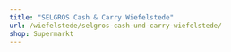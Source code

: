 ```yaml
---
title: "SELGROS Cash & Carry Wiefelstede"
url: /wiefelstede/selgros-cash-und-carry-wiefelstede/
shop: Supermarkt
---
```

